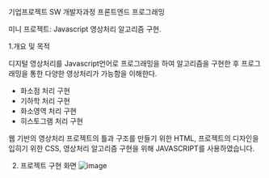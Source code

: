 기업프로젝트 SW 개발자과정 프론트엔드 프로그래밍

미니 프로젝트: Javascript 영상처리 알고리즘 구현.

1.개요 및 목적

디지털 영상처리를 Javascript언어로 프로그래밍을 하여 알고리즘을 구현한 후 프로그래밍을 통한 다양한 영상처리가 가능함을 이해한다.

- 화소점 처리 구현
- 기하학 처리 구현
- 화소영역 처리 구현
- 히스토그램 처리 구현

웹 기반의 영상처리 프로젝트의 틀과 구조를 만들기 위한 HTML,
프로젝트의 디자인을 입히기 위한 CSS,
영상처리 알고리즘 구현을 위해 JAVASCRIPT를 사용하였습니다.

2. 프로젝트 구현 화면
![image](https://user-images.githubusercontent.com/71168409/232693263-4e99a37c-a06d-435f-af82-7e0617559923.png)

